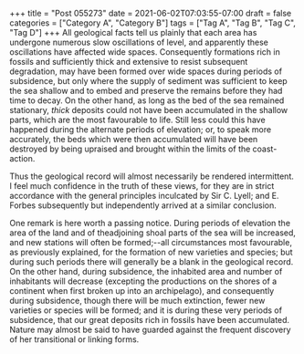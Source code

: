 +++
title = "Post 055273"
date = 2021-06-02T07:03:55-07:00
draft = false
categories = ["Category A", "Category B"]
tags = ["Tag A", "Tag B", "Tag C", "Tag D"]
+++
All geological facts tell us plainly that each area has undergone numerous slow oscillations of level, and apparently these oscillations have affected wide spaces. Consequently formations rich in fossils and sufficiently thick and extensive to resist subsequent degradation, may have been formed over wide spaces during periods of subsidence, but only where the supply of sediment was sufficient to keep the sea shallow and to embed and preserve the remains before they had time to decay. On the other hand, as long as the bed of the sea remained stationary, _thick_ deposits could not have been accumulated in the shallow parts, which are the most favourable to life. Still less could this have happened during the alternate periods of elevation; or, to speak more accurately, the beds which were then accumulated will have been destroyed by being upraised and brought within the limits of the coast-action.

Thus the geological record will almost necessarily be rendered intermittent. I feel much confidence in the truth of these views, for they are in strict accordance with the general principles inculcated by Sir C. Lyell; and E. Forbes subsequently but independently arrived at a similar conclusion.

One remark is here worth a passing notice. During periods of elevation the area of the land and of theadjoining shoal parts of the sea will be increased, and new stations will often be formed;--all circumstances most favourable, as previously explained, for the formation of new varieties and species; but during such periods there will generally be a blank in the geological record. On the other hand, during subsidence, the inhabited area and number of inhabitants will decrease (excepting the productions on the shores of a continent when first broken up into an archipelago), and consequently during subsidence, though there will be much extinction, fewer new varieties or species will be formed; and it is during these very periods of subsidence, that our great deposits rich in fossils have been accumulated. Nature may almost be said to have guarded against the frequent discovery of her transitional or linking forms.
